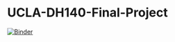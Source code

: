 # UCLA-DH140-Final-Project
[![Binder](https://mybinder.org/badge_logo.svg)](https://mybinder.org/v2/gh/nancyysuii/UCLA-DH140-Final-Project/HEAD)
